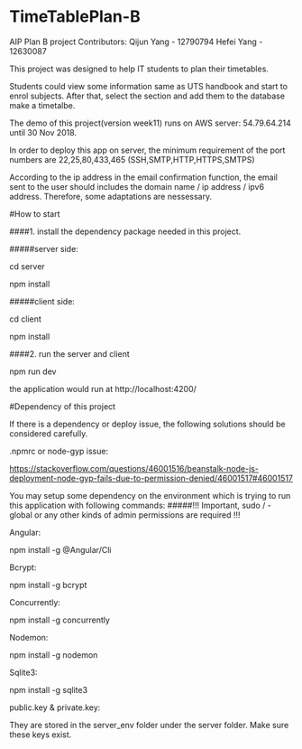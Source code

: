 # TimeTablePlan-B
AIP Plan B project
Contributors:
Qijun Yang - 12790794
Hefei Yang - 12630087


This project was designed to help IT students to plan their timetables.

Students could view some information same as UTS handbook and start to enrol subjects. After that, select the section and add them to the database make a timetalbe.

The demo of this project(version week11) runs on AWS server: 54.79.64.214 until 30 Nov 2018.

In order to deploy this app on server, the minimum requirement of the port numbers are 22,25,80,433,465 (SSH,SMTP,HTTP,HTTPS,SMTPS)

According to the ip address in the email confirmation function, the email sent to the user should includes the domain name / ip address  / ipv6 address. Therefore, some adaptations are nessessary.

#How to start

####1. install the dependency package needed in this project.

#####server side:

cd server

npm install

#####client side:

cd client

npm install


####2. run the server and client 

npm run dev

the application would run at http://localhost:4200/ 

#Dependency of this project


If there is a dependency or deploy issue, the following solutions should be considered carefully.

.npmrc or node-gyp issue:

https://stackoverflow.com/questions/46001516/beanstalk-node-js-deployment-node-gyp-fails-due-to-permission-denied/46001517#46001517

You may setup some dependency on the environment which is trying to run this application with following commands:
#####!!! Important,  sudo / -global or any other kinds of admin permissions are required !!!

Angular:

npm install -g @Angular/Cli

Bcrypt:

npm install -g bcrypt

Concurrently:

npm install -g concurrently

Nodemon:

npm install -g nodemon

Sqlite3:

npm install -g sqlite3


public.key & private.key:
 
 They are stored in the server_env folder under the server folder. Make sure these keys exist.



